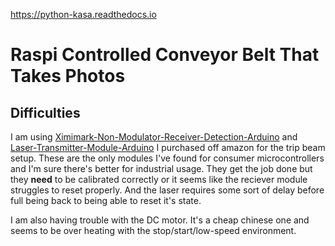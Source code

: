 https://python-kasa.readthedocs.io


# Raspi Controlled Conveyor Belt That Takes Photos



## Difficulties

I am using [Ximimark-Non-Modulator-Receiver-Detection-Arduino](https://www.amazon.com/Ximimark-Non-Modulator-Receiver-Detection-Arduino/dp/B07MYY1ZZH) and [Laser-Transmitter-Module-Arduino](https://www.amazon.com/Laser-Transmitter-Module-Arduino-10pcs/dp/B07FQ6696X) I purchased off amazon for the trip beam setup. These are the only modules I've found for consumer microcontrollers and I'm sure there's better for industrial usage. They get the job done but they **need** to be calibrated correctly or it seems like the reciever module struggles to reset properly. And the laser requires some sort of delay before full being back to being able to reset it's state.

I am also having trouble with the DC motor. It's a cheap chinese one and seems to be over heating with the stop/start/low-speed environment.
